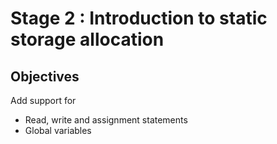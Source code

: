 # Stage 2 : Introduction to static storage allocation

## Objectives
Add support for 
+ Read, write and assignment statements
+ Global variables
